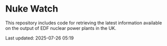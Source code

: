 # Nuke Watch

This repository includes code for retrieving the latest information available on the output of EDF nuclear power plants in the UK.

Last updated: 2025-07-26 05:19
